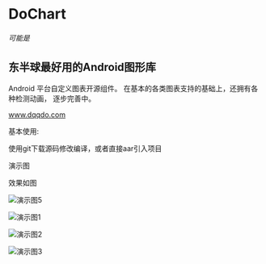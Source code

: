 # DoChart

###### 可能是
## 东半球最好用的Android图形库


Android 平台自定义图表开源组件。  在基本的各类图表支持的基础上，还拥有各种检测动画，  逐步完善中。

www.dqqdo.com

基本使用:

使用git下载源码修改编译，或者直接aar引入项目


演示图

效果如图

![演示图5](https://github.com/zmobs/DoChart/blob/master/image/5.gif)

![演示图1](https://github.com/zmobs/DoChart/blob/master/image/scale.gif) 

![演示图2](https://github.com/zmobs/DoChart/blob/master/image/2.gif) 

![演示图3](https://github.com/zmobs/DoChart/blob/master/image/3.png) 



